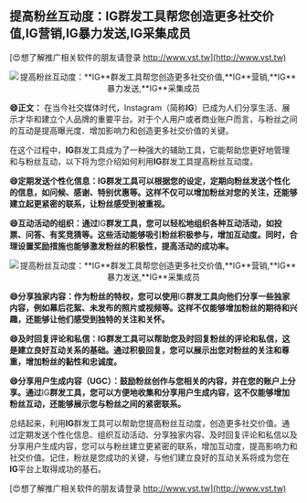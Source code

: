 ## **提高粉丝互动度：**IG**群发工具帮您创造更多社交价值,**IG**营销,**IG**暴力发送,**IG**采集成员**

[😍想了解推广相关软件的朋友请登录 http://www.vst.tw](http://www.vst.tw)

 <center><img src="https://vst.tw/MP4/tuiguang/png/7.png" alt="提高粉丝互动度：**IG**群发工具帮您创造更多社交价值,**IG**营销,**IG**暴力发送,**IG**采集成员"></center>

**😄正文：**
在当今社交媒体时代，Instagram（简称**IG**）已成为人们分享生活、展示才华和建立个人品牌的重要平台。对于个人用户或者商业账户而言，与粉丝之间的互动是提高曝光度、增加影响力和创造更多社交价值的关键。

在这个过程中，**IG**群发工具成为了一种强大的辅助工具，它能帮助您更好地管理和与粉丝互动，以下将为您介绍如何利用**IG**群发工具提高粉丝互动度。

**😄定期发送个性化信息：**IG**群发工具可以根据您的设定，定期向粉丝发送个性化的信息，如问候、感谢、特别优惠等。这样不仅可以增加粉丝对您的关注，还能够建立起更紧密的联系，让粉丝感受到被重视。**

**😄互动活动的组织：通过**IG**群发工具，您可以轻松地组织各种互动活动，如投票、问答、有奖竞猜等。这些活动能够吸引粉丝积极参与，增加互动度。同时，合理设置奖励措施也能够激发粉丝的积极性，提高活动的成功率。**

 <center><img src="https://vst.tw/MP4/tuiguang/png/3.png" alt="提高粉丝互动度：**IG**群发工具帮您创造更多社交价值,**IG**营销,**IG**暴力发送,**IG**采集成员"></center>

**😄分享独家内容：作为粉丝的特权，您可以使用**IG**群发工具向他们分享一些独家内容，例如幕后花絮、未发布的照片或视频等。这样不仅能够增加粉丝的期待和兴趣，还能够让他们感受到独特的关注和关怀。**

**😄及时回复评论和私信：**IG**群发工具可以帮助您及时回复粉丝的评论和私信，这是建立良好互动关系的基础。通过积极回复，您可以展示出您对粉丝的关注和尊重，增加粉丝的黏性和忠诚度。**

**😄分享用户生成内容（UGC）：鼓励粉丝创作与您相关的内容，并在您的账户上分享。通过**IG**群发工具，您可以方便地收集和分享用户生成内容，这不仅能够增加粉丝互动，还能够展示您与粉丝之间的紧密联系。**

总结起来，利用**IG**群发工具可以帮助您提高粉丝互动度，创造更多社交价值。通过定期发送个性化信息、组织互动活动、分享独家内容、及时回复评论和私信以及分享用户生成内容，您可以与粉丝建立更紧密的联系，增加互动度，提高影响力和社交价值。记住，粉丝是您成功的关键，与他们建立良好的互动关系将成为您在**IG**平台上取得成功的基石。

[😍想了解推广相关软件的朋友请登录 http://www.vst.tw](http://www.vst.tw)



